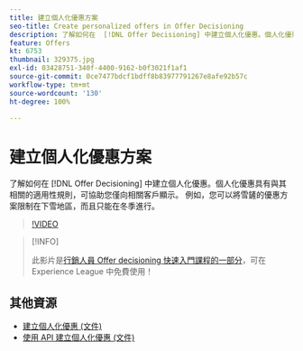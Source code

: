 ```yaml
---
title: 建立個人化優惠方案
seo-title: Create personalized offers in Offer Decisioning
description: 了解如何在  [!DNL Offer Decisioning] 中建立個人化優惠。個人化優惠具有與其相關的適用性規則，可協助您僅向相關客戶顯示。
feature: Offers
kt: 6753
thumbnail: 329375.jpg
exl-id: 03428751-340f-4400-9162-b0f3021f1af1
source-git-commit: 0ce7477bdcf1bdff8b83977791267e8afe92b57c
workflow-type: tm+mt
source-wordcount: '130'
ht-degree: 100%

---
```


# 建立個人化優惠方案

了解如何在 [!DNL Offer Decisioning] 中建立個人化優惠。個人化優惠具有與其相關的適用性規則，可協助您僅向相關客戶顯示。 例如，您可以將雪鏟的優惠方案限制在下雪地區，而且只能在冬季進行。

>[!VIDEO](https://video.tv.adobe.com/v/329375?quality=12&learn=on)

>[!INFO]
>
> 此影片是[行銷人員 Offer decisioning 快速入門課程的一部分](https://experienceleague.adobe.com/?recommended=ExperiencePlatform-U-1-2020.1.offerdecisioning)，可在 Experience League 中免費使用！


## 其他資源

* [建立個人化優惠 (文件) ](https://experienceleague.adobe.com/docs/journey-optimizer/using/offer-decisioniong/managing-offers-in-the-offer-library/creating-personalized-offers.html?lang=zh-Hant)
* [使用 API 建立個人化優惠 (文件) ](https://experienceleague.adobe.com/docs/journey-optimizer/using/offer-decisioniong/api-reference/offers-api/personalized-offers/create.html?lang=zh-Hant)

